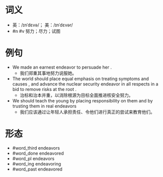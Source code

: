 # 词义
- 英：/ɪnˈdɛvə/； 美：/ɪnˈdɛvər/
- #n #v 努力；尽力；试图
# 例句
- We made an earnest endeavor to persuade her .
	- 我们郑重其事地努力说服她。
- The world should place equal emphasis on treating symptoms and causes , and advance the nuclear security endeavor in all respects in a bid to remove risks at the root .
	- 治标和治本并重，以消除根源为目标全面推进核安全努力。
- We should teach the young by placing responsibility on them and by trusting them in real endeavors
	- 我们应该通过让年轻人承担责任、令他们进行真正的尝试来教育他们。
# 形态
- #word_third endeavors
- #word_done endeavored
- #word_pl endeavors
- #word_ing endeavoring
- #word_past endeavored
